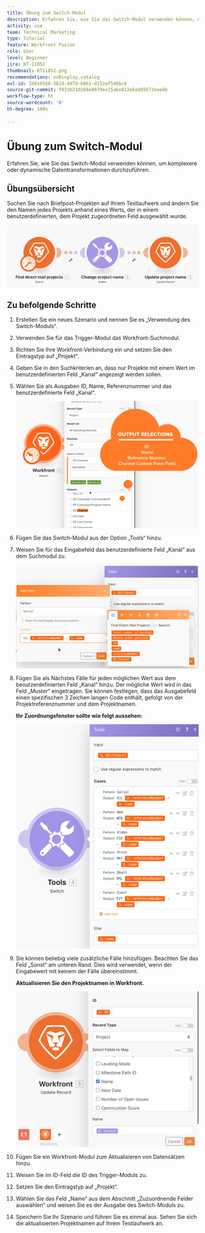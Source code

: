 ```yaml
---
title: Übung zum Switch-Modul
description: Erfahren Sie, wie Sie das Switch-Modul verwenden können, um komplexere oder dynamische Datentransformationen durchzuführen.
activity: use
team: Technical Marketing
type: Tutorial
feature: Workfront Fusion
role: User
level: Beginner
jira: KT-11052
thumbnail: KT11052.png
recommendations: noDisplay,catalog
exl-id: 1b810168-582d-4d7d-b061-d152af546bc8
source-git-commit: f033b210268e8979ee15abe812e6ad85673eeedb
workflow-type: ht
source-wordcount: '0'
ht-degree: 100%

---
```


# Übung zum Switch-Modul

Erfahren Sie, wie Sie das Switch-Modul verwenden können, um komplexere oder dynamische Datentransformationen durchzuführen.

## Übungsübersicht

Suchen Sie nach Briefpost-Projekten auf Ihrem Testlaufwerk und ändern Sie den Namen jedes Projekts anhand eines Werts, der in einem benutzerdefinierten, dem Projekt zugeordneten Feld ausgewählt wurde.

![Switch-Modul Bild 1](../12-exercises/assets/switch-module-walkthrough-1.png)

## Zu befolgende Schritte

1. Erstellen Sie ein neues Szenario und nennen Sie es „Verwendung des Switch-Moduls“.
1. Verwenden Sie für das Trigger-Modul das Workfront-Suchmodul.
1. Richten Sie Ihre Workfront-Verbindung ein und setzen Sie den Eintragstyp auf „Projekt“.
1. Geben Sie in den Suchkriterien an, dass nur Projekte mit einem Wert im benutzerdefinierten Feld „Kanal“ angezeigt werden sollen.
1. Wählen Sie als Ausgaben ID, Name, Referenznummer und das benutzerdefinierte Feld „Kanal“.

   ![Switch-Modul Bild 2](../12-exercises/assets/switch-module-walkthrough-2.png)

1. Fügen Sie das Switch-Modul aus der Option „Tools“ hinzu.
1. Weisen Sie für das Eingabefeld das benutzerdefinierte Feld „Kanal“ aus dem Suchmodul zu.

   ![Switch-Modul Bild 3](../12-exercises/assets/switch-module-walkthrough-3.png)

1. Fügen Sie als Nächstes Fälle für jeden möglichen Wert aus dem benutzerdefinierten Feld „Kanal“ hinzu. Der mögliche Wert wird in das Feld „Muster“ eingetragen. Sie können festlegen, dass das Ausgabefeld einen spezifischen 3 Zeichen langen Code enthält, gefolgt von der Projektreferenznummer und dem Projektnamen.

   **Ihr Zuordnungsfenster sollte wie folgt aussehen:**

   ![Switch-Modul Bild 4](../12-exercises/assets/switch-module-walkthrough-4.png)

1. Sie können beliebig viele zusätzliche Fälle hinzufügen. Beachten Sie das Feld „Sonst“ am unteren Rand. Dies wird verwendet, wenn der Eingabewert mit keinem der Fälle übereinstimmt.

   **Aktualisieren Sie den Projektnamen in Workfront.**

   ![Switch-Modul Bild 5](../12-exercises/assets/switch-module-walkthrough-5.png)

1. Fügen Sie ein Workfront-Modul zum Aktualisieren von Datensätzen hinzu.
1. Weisen Sie im ID-Feld die ID des Trigger-Moduls zu.
1. Setzen Sie den Eintragstyp auf „Projekt“.
1. Wählen Sie das Feld „Name“ aus dem Abschnitt „Zuzuordnende Felder auswählen“ und weisen Sie es der Ausgabe des Switch-Moduls zu.
1. Speichern Sie Ihr Szenario und führen Sie es einmal aus. Sehen Sie sich die aktualisierten Projektnamen auf Ihrem Testlaufwerk an.
